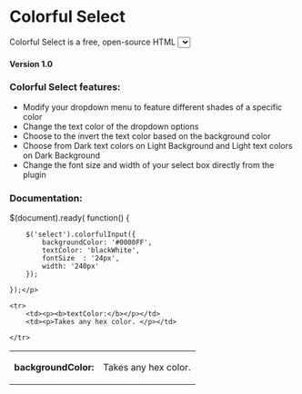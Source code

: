 Colorful Select
==============

Colorful Select is a free, open-source HTML <select> modification plugin.  Designed using primarily Javascript and jQuery.

<h4>Version 1.0</h4>

<h3>Colorful Select features:</h3>


<ul>
	<li>Modify your dropdown menu to feature different shades of a specific color</li>
	<li>Change the text color of the dropdown options</li>
	<li>Choose to the invert the text color based on the background color</li>
	<li>Choose from Dark text colors on Light Background and Light text colors on Dark Background</li>
	<li>Change the font size and width of your select box directly from the plugin</li>


</ul>


<h3>Documentation:</h3>

<p>$(document).ready( function() {

		$('select').colorfulInput({
			backgroundColor: '#0000FF',
			textColor: 'blackWhite',
			fontSize  : '24px',
			width: '240px'
		});
		
	});</p>

<table>
	<tr>
		<td><p><b>backgroundColor:</b> </p></td>
		<td><p>Takes any hex color. </p></td>
	</tr>
	
	<tr>
		<td><p><b>textColor:</b></p></td>
		<td><p>Takes any hex color. </p></td>
		
	</tr>
</table>
